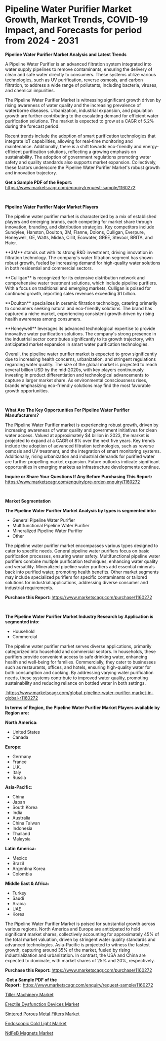 <p><h1>Pipeline Water Purifier Market Growth, Market Trends, COVID-19 Impact, and Forecasts for period from 2024 - 2031</h1></p><p><strong>Pipeline Water Purifier Market Analysis and Latest Trends</strong></p>
<p><p>A Pipeline Water Purifier is an advanced filtration system integrated into water supply pipelines to remove contaminants, ensuring the delivery of clean and safe water directly to consumers. These systems utilize various technologies, such as UV purification, reverse osmosis, and carbon filtration, to address a wide range of pollutants, including bacteria, viruses, and chemical impurities.</p><p>The Pipeline Water Purifier Market is witnessing significant growth driven by rising awareness of water quality and the increasing prevalence of waterborne diseases. Urbanization, industrial expansion, and population growth are further contributing to the escalating demand for efficient water purification solutions. The market is expected to grow at a CAGR of 5.2% during the forecast period. </p><p>Recent trends include the adoption of smart purification technologies that integrate IoT capabilities, allowing for real-time monitoring and maintenance. Additionally, there is a shift towards eco-friendly and energy-efficient purification solutions, reflecting a growing emphasis on sustainability. The adoption of government regulations promoting water safety and quality standards also supports market expansion. Collectively, these factors underscore the Pipeline Water Purifier Market's robust growth and innovation trajectory.</p></p>
<p><strong>Get a Sample PDF of the Report:&nbsp;</strong> <a href="https://www.marketscagr.com/enquiry/request-sample/1160272?utm_campaign=1802&utm_medium=2&utm_source=Github&utm_content=ia&utm_term=29102024&utm_id=pipeline-water-purifier">https://www.marketscagr.com/enquiry/request-sample/1160272</a></p>
<p>&nbsp;</p>
<p><strong>Pipeline Water Purifier Major Market Players</strong></p>
<p><p>The pipeline water purifier market is characterized by a mix of established players and emerging brands, each competing for market share through innovation, branding, and distribution strategies. Key competitors include Sundylee, Hanston, Doulton, 3M, Flanne, Dolons, Culligan, Everpure, Honeywell, GE, Watts, Midea, Cillit, Ecowater, GREE, Stevoor, BRITA, and Haier.</p><p>**3M** stands out with its strong R&D investment, driving innovation in filtration technology. The company's water filtration segment has shown robust growth, fueled by increasing demand for high-quality water solutions in both residential and commercial sectors. </p><p>**Culligan** is recognized for its extensive distribution network and comprehensive water treatment solutions, which include pipeline purifiers. With a focus on traditional and emerging markets, Culligan is poised for continued growth, reporting sales revenues exceeding $1 billion.</p><p>**Doulton** specializes in ceramic filtration technology, catering primarily to consumers seeking natural and eco-friendly solutions. The brand has captured a niche market, experiencing consistent growth driven by rising health awareness among consumers.</p><p>**Honeywell** leverages its advanced technological expertise to provide innovative water purification solutions. The company's strong presence in the industrial sector contributes significantly to its growth trajectory, with anticipated market expansion in smart water purification technologies.</p><p>Overall, the pipeline water purifier market is expected to grow significantly due to increasing health concerns, urbanization, and stringent regulations regarding water quality. The size of the global market is projected to reach several billion USD by the mid-2020s, with key players continuously investing in product differentiation and technological advancements to capture a larger market share. As environmental consciousness rises, brands emphasizing eco-friendly solutions may find the most favorable growth opportunities.</p></p>
<p>&nbsp;</p>
<p><strong>What Are The Key Opportunities For Pipeline Water Purifier Manufacturers?</strong></p>
<p><p>The Pipeline Water Purifier market is experiencing robust growth, driven by increasing awareness of water quality and government initiatives for clean water access. Valued at approximately $4 billion in 2023, the market is projected to expand at a CAGR of 8% over the next five years. Key trends include the adoption of advanced filtration technologies, such as reverse osmosis and UV treatment, and the integration of smart monitoring systems. Additionally, rising urbanization and industrial demands for purified water are further propelling market expansion. Future outlooks indicate significant opportunities in emerging markets as infrastructure developments continue.</p></p>
<p><strong>Inquire or Share Your Questions If Any Before Purchasing This Report:</strong> <a href="https://www.marketscagr.com/enquiry/pre-order-enquiry/1160272?utm_campaign=1802&utm_medium=2&utm_source=Github&utm_content=ia&utm_term=29102024&utm_id=pipeline-water-purifier">https://www.marketscagr.com/enquiry/pre-order-enquiry/1160272</a></p>
<p>&nbsp;</p>
<p><strong>Market Segmentation</strong></p>
<p><strong>The Pipeline Water Purifier Market Analysis by types is segmented into:</strong></p>
<p><ul><li>General Pipeline Water Purifier</li><li>Multifunctional Pipeline Water Purifier</li><li>Mineralized Pipeline Water Purifier</li><li>Other</li></ul></p>
<p><p>The pipeline water purifier market encompasses various types designed to cater to specific needs. General pipeline water purifiers focus on basic purification processes, ensuring water safety. Multifunctional pipeline water purifiers combine multiple purification techniques, enhancing water quality and versatility. Mineralized pipeline water purifiers add essential minerals back into purified water, promoting health benefits. Other market segments may include specialized purifiers for specific contaminants or tailored solutions for industrial applications, addressing diverse consumer and industrial requirements.</p></p>
<p><strong>Purchase this Report:&nbsp;</strong><a href="https://www.marketscagr.com/purchase/1160272?utm_campaign=1802&utm_medium=2&utm_source=Github&utm_content=ia&utm_term=29102024&utm_id=pipeline-water-purifier">https://www.marketscagr.com/purchase/1160272</a></p>
<p>&nbsp;</p>
<p><strong>The Pipeline Water Purifier Market Industry Research by Application is segmented into:</strong></p>
<p><ul><li>Household</li><li>Commercial</li></ul></p>
<p><p>The pipeline water purifier market serves diverse applications, primarily categorized into household and commercial sectors. In households, these purifiers provide convenient access to safe drinking water, enhancing health and well-being for families. Commercially, they cater to businesses such as restaurants, offices, and hotels, ensuring high-quality water for both consumption and cooking. By addressing varying water purification needs, these systems contribute to improved water quality, promoting sustainability and reducing reliance on bottled water in both settings.</p></p>
<p><a href="https://www.marketscagr.com/global-pipeline-water-purifier-market-in-global-r1160272?utm_campaign=1802&utm_medium=2&utm_source=Github&utm_content=ia&utm_term=29102024&utm_id=pipeline-water-purifier">&nbsp;https://www.marketscagr.com/global-pipeline-water-purifier-market-in-global-r1160272</a></p>
<p><strong>In terms of Region, the Pipeline Water Purifier Market Players available by Region are:</strong></p>
<p>
    <p> <strong> North America: </strong>
        <ul>
            <li>United States</li>
            <li>Canada</li>
        </ul>
        </p> 
    <p> <strong> Europe: </strong>
        <ul>
            <li>Germany</li>
            <li>France</li>
            <li>U.K.</li>
            <li>Italy</li>
            <li>Russia</li>
        </ul>
        </p> 
    <p> <strong> Asia-Pacific: </strong>
        <ul>
            <li>China</li>
            <li>Japan</li>
            <li>South Korea</li>
            <li>India</li>
            <li>Australia</li>
            <li>China Taiwan</li>
            <li>Indonesia</li>
            <li>Thailand</li>
            <li>Malaysia</li>
        </ul>
        </p> 
    <p> <strong> Latin America: </strong>
        <ul>
            <li>Mexico</li>
            <li>Brazil</li>
            <li>Argentina Korea</li>
            <li>Colombia</li>
        </ul>
        </p> 
    <p> <strong> Middle East & Africa: </strong>
        <ul>
            <li>Turkey</li>
            <li>Saudi</li>
            <li>Arabia</li>
            <li>UAE</li>
            <li>Korea</li>
        </ul>
    </p>
    </p>
<p><p>The Pipeline Water Purifier Market is poised for substantial growth across various regions. North America and Europe are anticipated to hold significant market shares, collectively accounting for approximately 45% of the total market valuation, driven by stringent water quality standards and advanced technologies. Asia-Pacific is projected to witness the fastest growth, capturing around 35% of the market, fueled by rising industrialization and urbanization. In contrast, the USA and China are expected to dominate, with market shares of 25% and 20%, respectively.</p></p>
<p><strong>Purchase this Report: </strong><a href="https://www.marketscagr.com/purchase/1160272?utm_campaign=1802&utm_medium=2&utm_source=Github&utm_content=ia&utm_term=29102024&utm_id=pipeline-water-purifier">https://www.marketscagr.com/purchase/1160272</a></p>
<p>&nbsp;<strong>Get a Sample PDF of the Report:&nbsp;&nbsp;</strong><a href="https://www.marketscagr.com/enquiry/request-sample/1160272?utm_campaign=1802&utm_medium=2&utm_source=Github&utm_content=ia&utm_term=29102024&utm_id=pipeline-water-purifier">https://www.marketscagr.com/enquiry/request-sample/1160272</a></p>
<p><strong></strong></p>
<p><p><a href="https://issuu.com/reportprime-2/docs/tiller-machinery-market-size-2030.p_099689cf5a1d39?utm_campaign=1802&utm_medium=2&utm_source=Github&utm_content=ia&utm_term=29102024&utm_id=pipeline-water-purifier">Tiller Machinery Market</a></p><p><a href="https://www.linkedin.com/pulse/influencing-factors-erectile-dysfunction-devices-market-insights-lj3je?utm_campaign=1802&utm_medium=2&utm_source=Github&utm_content=ia&utm_term=29102024&utm_id=pipeline-water-purifier">Erectile Dysfunction Devices Market</a></p><p><a href="https://www.linkedin.com/pulse/future-innovation-global-sintered-porous-metal-filters-market-bwfbc?utm_campaign=1802&utm_medium=2&utm_source=Github&utm_content=ia&utm_term=29102024&utm_id=pipeline-water-purifier">Sintered Porous Metal Filters Market</a></p><p><a href="https://github.com/SanjidaMahmud54/Market-Research-Report-List-1/blob/main/endoscopic-cold-light-market.md?utm_campaign=1802&utm_medium=2&utm_source=Github&utm_content=ia&utm_term=29102024&utm_id=pipeline-water-purifier">Endoscopic Cold Light Market</a></p><p><a href="https://www.linkedin.com/pulse/ndfeb-magnets-market-segmentation-geographical-regions-forcast-cdtzc?utm_campaign=1802&utm_medium=2&utm_source=Github&utm_content=ia&utm_term=29102024&utm_id=pipeline-water-purifier">NdFeB Magnets Market</a></p></p>